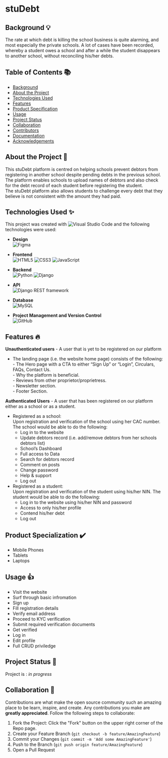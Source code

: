 # stuDebt

## Background 💡
The rate at which debt is killing the school business is quite alarming, and most especially the private schools.  A lot of cases have been recorded, whereby a student owes a school and after a while the student disappears to another school, without reconciling his/her debts.

## Table of Contents 📚
* [Background](#background)
* [About the Project](#about-the-project)
* [Technologies Used](#technologies-used)
* [Features](#features)
* [Product Specification](#product-specialization)
* [Usage](#usage)
* [Project Status](#project-status)
* [Collaboration](#collaboration)
* [Contributors](#contributors)
* [Documentation](#documentation)
* [Acknowledgements](#acknowledgements)

## About the Project 📖
This stuDebt platform is centred on helping schools prevent debtors from registering in another school despite pending debts in the previous school.<br/>
The platform enables schools to upload names of debtors and also check for the debt record of each student before registering the student. <br>
The stuDebt platform also allows students to challenge every debt that they believe is not consistent with the amount they had paid. 

## Technologies Used ✨
This project was created with ![Visual Studio Code](https://img.shields.io/badge/Visual%20Studio%20Code-0078d7.svg?style=for-the-badge&logo=visual-studio-code&logoColor=white) and the following technologies were used: <br/>
* __Design__<br/>
        ![Figma](https://img.shields.io/badge/figma-%23F24E1E.svg?style=for-the-badge&logo=figma&logoColor=white)

* __Frontend__<br/>
      ![HTML5](https://img.shields.io/badge/html5-%23E34F26.svg?style=for-the-badge&logo=html5&logoColor=white)
      ![CSS3](https://img.shields.io/badge/css3-%231572B6.svg?style=for-the-badge&logo=css3&logoColor=white)
      ![JavaScript](https://img.shields.io/badge/javascript-%23323330.svg?style=for-the-badge&logo=javascript&logoColor=%23F7DF1E)

* __Backend__<br/>
        ![Python](https://img.shields.io/badge/python-3670A0?style=for-the-badge&logo=python&logoColor=ffdd54)
        ![Django](https://img.shields.io/badge/django-%23092E20.svg?style=for-the-badge&logo=django&logoColor=white)

* __API__<br/>
        ![Django REST framework](https://img.shields.io/badge/djangorestframework%20-%23000.svg?&style=for-the-badge&logo=djangorestframework&logoColor=white/)

* __Database__<br/>
        ![MySQL](https://img.shields.io/badge/mysql-%2300f.svg?style=for-the-badge&logo=mysql&logoColor=white)


* __Project Management and Version Control__<br/>
        ![GitHub](https://img.shields.io/badge/github-%23121011.svg?style=for-the-badge&logo=github&logoColor=white)

## Features 🔥
__Unauthenticated users__ - A user that is yet to be registered on our platform
 * The landing page (i.e. the website home page) consists of the following: <br/>
       - The Hero page with a CTA to either “Sign Up” or “Login”, Circulars, FAQs, Contact Us.<br/>
       - Why the platform is beneficial.<br/>
       - Reviews from other proprietor/proprietress.<br/>
       - Newsletter section.<br/>
       - Footer Section.
       
__Authenticated Users__ - A user that has been registered on our platform either as a school or as a student.
 * Registered as a school: <br/>
 Upon registration and verification of the school using her CAC number. The school would be able to do the following:
    - Log in to the website <br/>
    - Update debtors record (i.e. add/remove debtors from her schools debtors list) <br/>
    - School’s Dashboard <br/>
    - Full access to Data <br/>
    - Search for debtors record <br/>
    - Comment on posts <br/>
    - Change password <br/>
    - Help & support <br/>
    - Log out
 * Registered as a student: <br/>
 Upon registration and verification of the student using his/her NIN. The student would be able to do the following:
    - Log in to the website using his/her NIN and password <br/>
    - Access to only his/her profile <br/>
    - Contend his/her debt <br/>
    - Log out 

## Product Specialization ✔️
* Mobile Phones
* Tablets
* Laptops

## Usage 👍
 * Visit the website
 * Surf through basic infromation
 * Sign up
 * Fill registration details
 * Verify email address
 * Proceed to KYC verification
 * Submit required verification documents
 * Get verified
 * Log in
 * Edit profile
 * Full CRUD priviledge
 
 ## Project Status 🚀
Project is : *in progress*

## Collaboration 🤝
Contributions are what make the open source community such an amazing place to be learn, inspire, and create. Any contributions you make are **greatly appreciated**. Follow the following steps to collaborate:
1. Fork the Project: Click the "Fork" button on the upper right corner of the Repo page.
2. Create your Feature Branch (`git checkout -b feature/AmazingFeature`)
3. Commit your Changes (`git commit -m 'Add some AmazingFeature'`)
4. Push to the Branch (`git push origin feature/AmazingFeature`)
5. Open a Pull Request
